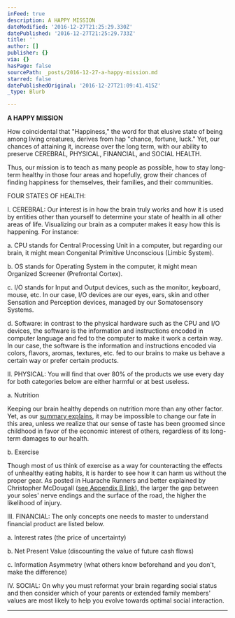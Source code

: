```yaml
---
inFeed: true
description: A HAPPY MISSION
dateModified: '2016-12-27T21:25:29.330Z'
datePublished: '2016-12-27T21:25:29.733Z'
title: ''
author: []
publisher: {}
via: {}
hasPage: false
sourcePath: _posts/2016-12-27-a-happy-mission.md
starred: false
datePublishedOriginal: '2016-12-27T21:09:41.415Z'
_type: Blurb

---
```

**A HAPPY MISSION**

How coincidental that "Happiness," the word for that elusive state of being among living creatures, derives from hap "chance, fortune, luck." Yet, our chances of attaining it, increase over the long term, with our ability to preserve CEREBRAL, PHYSICAL, FINANCIAL, and SOCIAL HEALTH.

Thus, our mission is to teach as many people as possible, how to stay long-term healthy in those four areas and hopefully, grow their chances of finding happiness for themselves, their families, and their communities.

FOUR STATES OF HEALTH:

I. CEREBRAL: Our interest is in how the brain truly works and how it is used by entities other than yourself to determine your state of health in all other areas of life. Visualizing our brain as a computer makes it easy how this is happening. For instance:

a. CPU stands for Central Processing Unit in a computer, but regarding our brain, it might mean Congenital Primitive Unconscious (Limbic System).

b. OS stands for Operating System in the computer, it might mean Organized Screener (Prefrontal Cortex).

c. I/O stands for Input and Output devices, such as the monitor, keyboard, mouse, etc. In our case, I/O devices are our eyes, ears, skin and other Sensation and Perception devices, managed by our Somatosensory Systems.

d. Software: in contrast to the physical hardware such as the CPU and I/O devices, the software is the information and instructions encoded in computer language and fed to the computer to make it work a certain way. In our case, the software is the information and instructions encoded via colors, flavors, aromas, textures, etc. fed to our brains to make us behave a certain way or prefer certain products.

II. PHYSICAL: You will find that over 80% of the products we use every day for both categories below are either harmful or at best useless.

a. Nutrition

Keeping our brain healthy depends on nutrition more than any other factor. Yet, as our [summary explains][0], it may be impossible to change our fate in this area, unless we realize that our sense of taste has been groomed since childhood in favor of the economic interest of others, regardless of its long-term damages to our health.

b. Exercise

Though most of us think of exercise as a way for counteracting the effects of unhealthy eating habits, it is harder to see how it can harm us without the proper gear. As posted in Huarache Runners and better explained by Christopher McDougall ([see Appendix B link][0]), the larger the gap between your soles' nerve endings and the surface of the road, the higher the likelihood of injury.

III. FINANCIAL: The only concepts one needs to master to understand financial product are listed below.

a. Interest rates (the price of uncertainty)

b. Net Present Value (discounting the value of future cash flows)

c. Information Asymmetry (what others know beforehand and you don't, make the difference)

IV. SOCIAL: On why you must reformat your brain regarding social status and then consider which of your parents or extended family members' values are most likely to help you evolve towards optimal social interaction.

---



[0]: http://www.infoasy.com/2016/07/hack-matrix_29.html